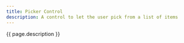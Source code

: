 ```yaml
---
title: Picker Control
description: A control to let the user pick from a list of items
---
```


{{ page.description }}
